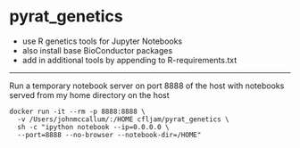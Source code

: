 # pyrat_genetics

- use R genetics tools for Jupyter Notebooks
- also install base BioConductor packages
- add in additional tools by appending to R-requirements.txt

------------------
Run a temporary notebook server on port 8888 of the host with notebooks served
from my home directory on the host

```
docker run -it --rm -p 8888:8888 \
  -v /Users/johnmccallum/:/HOME cfljam/pyrat_genetics \
  sh -c "ipython notebook --ip=0.0.0.0 \
  --port=8888 --no-browser --notebook-dir=/HOME"
```
